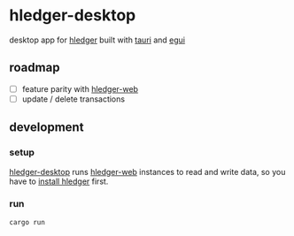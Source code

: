 # hledger-desktop

desktop app for [hledger][] built with [tauri][] and [egui][]

## roadmap

- [ ] feature parity with [hledger-web][]
- [ ] update / delete transactions

## development

### setup

[hledger-desktop][] runs [hledger-web][] instances to read and write data, so you have to [install hledger][] first.

### run

```bash
cargo run
```

[binaries]: ./binaries/
[hledger]: https://github.com/simonmichael/hledger
[tauri]: https://github.com/tauri-apps/tauri
[egui]: https://github.com/emilk/egui
[install hledger]: https://hledger.org/install.html
[hledger-desktop]: https://github.com/ngalaiko/hledger-desktop
[hledger-web]: https://github.com/simonmichael/hledger/tree/master/hledger-web
